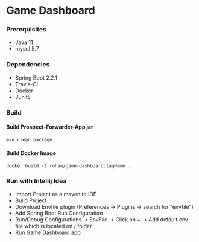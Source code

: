 # Game Dashboard


### Prerequisites
- Java 11
- mysql 5.7


### Dependencies
- Spring Boot 2.2.1
- Travis-CI
- Docker
- Junit5


### Build
#### Build Prospect-Forwarder-App jar
```
mvn clean package
```
#### Build Docker Image 
```
docker build -t rohan/game-dashboard:tagName .
```

### Run with Intellij Idea

- Import Project as a maven to IDE
- Build Project
- Download Envfile plugin (Preferences -> Plugins -> search for "envfile")
- Add Spring Boot Run Configuration
- Run/Debug Configurations -> EnvFile -> Click on + -> Add default.env file which is located on / folder
- Run Game Dashboard app 
